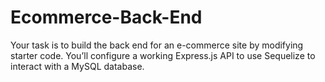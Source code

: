 # Ecommerce-Back-End
Your task is to build the back end for an e-commerce site by modifying starter code. You’ll configure a working Express.js API to use Sequelize to interact with a MySQL database.
